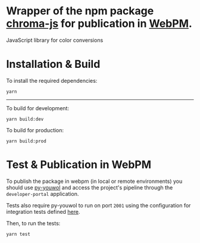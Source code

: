 # Wrapper of the npm package [chroma-js](https://www.npmjs.com/package/chroma-js) for publication in [WebPM](https://webpm.org).


JavaScript library for color conversions

# Installation & Build

To install the required dependencies:

```shell
yarn
```
---
To build for development:

```shell
yarn build:dev
```

To build for production:

```shell
yarn build:prod
```

# Test & Publication in WebPM

To publish the package in webpm (in local or remote environments) you should use
[py-youwol](https://l.youwol.com/doc/py-youwol) and access the project's 
pipeline through the `developer-portal` application.


Tests also require py-youwol to run on port `2001` using the configuration for integration
tests defined 
[here](https://github.com/youwol/py-youwol-configs/blob/master/test_config.py).

Then, to run the tests:

```shell
yarn test
```

